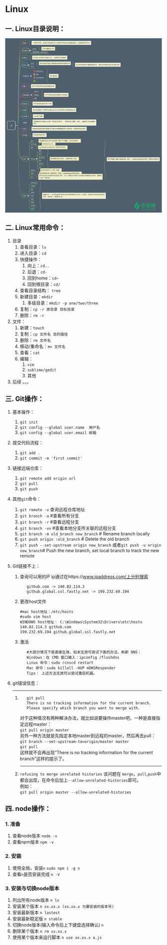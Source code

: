 # Linux

## 一. Linux目录说明：

![Linux目录](./assets/linux.png)

## 二. Linux常用命令：
1. 目录
   1. 查看目录：`ls`
   2. 进入目录：`cd`
   3. 快捷操作：
      1. 向上：`cd..`
      2. 后退：`cd-`
      3. 回到home：`cd~`
      4. 回到根目录：`cd/`
   4. 查看目录结构： `tree`
   5. 新建目录：`mkdir`
      1. 多级目录：`mkdir -p one/two/three`
   6. 复制：`cp -r 原目录 目标目录`
   7. 删除：`rm -r`
2. 文件：
   1. 新建：`touch`
   2. 复制：`cp 文件名 目的路径`
   3. 删除：`rm 文件名`
   4. 移动/重命名：`mv 文件名`
   5. 查看：`cat`
   6. 编辑：
      1. `vim`
      2. `sublime/gedit`
      3. 其他
3. 后续
   。。。


## 三. Git操作：
1. 基本操作：
   1. `git init`
   2. `git config --global user.name  用户名`
   3. `git config --global user.email 邮箱`
2. 提交代码流程：
   1. `git add .`
   2. `git commit -m 'first commit'`
3. 链接远端仓库：
   1. `git remote add origin url`
   2. `git pull`
   3. `git push`
4. 其他`git`命令：
   1. `git remote -v` 查询远程仓库地址
   2. `git branch -a` #查看所有分支
   3. `git branch -r` #查看远程分支
   4. `git branch -vv` #查看本地分支所关联的远程分支
   5. `git branch -m old_branch new_branch` # Rename branch locally
   6. `git push origin :old_branch` # Delete the old branch 
   7. `git push --set-upstream origin new_branch` 或者`git push -u origin new_branch`# Push the new branch, set local branch to track the new remote
5. Git链接不上：
   1. 查询可以用的IP
      ip通过在https://www.ipaddress.com/上分别搜索
      ```
         github.com -> 140.82.114.3
         github.global.ssl.fastly.net -> 199.232.69.194
      ```
   2. 更改host文件
      ```
      #mac host地址：/etc/hosts
      #sudo vim host
      WINDOWS host地址： C:\Windows\System32\Drivers\etc\hosts
      140.82.114.3 github.com 
      199.232.69.194 github.global.ssl.fastly.net
      ```
   3. 激活
      ```
         #大部分情况下是直接生效，如未生效可尝试下面的办法，刷新 DNS：
         Windows：在 CMD 窗口输入：ipconfig /flushdns
         Linux 命令：sudo rcnscd restart
         Mac 命令：sudo killall -HUP mDNSResponder
         Tips： 上述方法无效可以尝试重启机器。
      ```

1. git错误信息：
   ***
   1. ```
         git pull
         There is no tracking information for the current branch. 
         Please specify which branch you want to merge with.
      ```
      对于这种情况有两种解决办法，就比如说要操作master吧，一种是直接指定远程master：  
      `git pull origin master`  
      另外一种方法就是先指定本地master到远程的master，然后再去pull：  
      `git branch --set-upstream-to=origin/master master`  
      `git pull`  
      这样就不会再出现“There is no tracking information for the current branch”这样的提示了。 
      *** 
   2. `refusing to merge unrelated histories`
      该问题在 `merge`，`pull`,`push`中都会出现，在命令后加上`--allow-unrelated-histories`即可。  
      例如：  
      `git pull origin master --allow-unrelated-histories`



## 四. node操作：
### 1. 准备
   1. 查看node版本
   `node -v`
   2. 查看npm版本
   `npm -v`

### 2. 安装
   1. 使用全局，安装`n` 
   `sudo npm i -g n`
   2. 查看`n`是否安装完成
   `n -V`

### 3. 安装与切换node版本
   1. 列出所有node版本 `n ls`
   2. 安装某个版本 `n xx.xx.x (xx.xx.x 为要安装的版本号)`
   3. 安装最新版本 `n lastest`
   4. 安装最新稳定版 `n stable`
   5. 切换node版本(输入命令后上下键盘选择确认) `n`
   6. 删除某个版本 `n rm xx.xx.x`
   7. 使用某个版本来运行脚本 `n use xx.xx.x a.js`